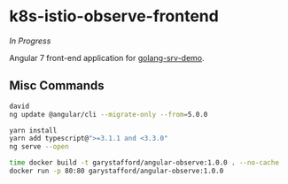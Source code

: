 # k8s-istio-observe-frontend
_In Progress_

Angular 7 front-end application for [golang-srv-demo](https://github.com/garystafford/golang-srv-demo).

## Misc Commands
```bash
david
ng update @angular/cli --migrate-only --from=5.0.0

yarn install
yarn add typescript@">=3.1.1 and <3.3.0"
ng serve --open

time docker build -t garystafford/angular-observe:1.0.0 . --no-cache
docker run -p 80:80 garystafford/angular-observe:1.0.0
```
